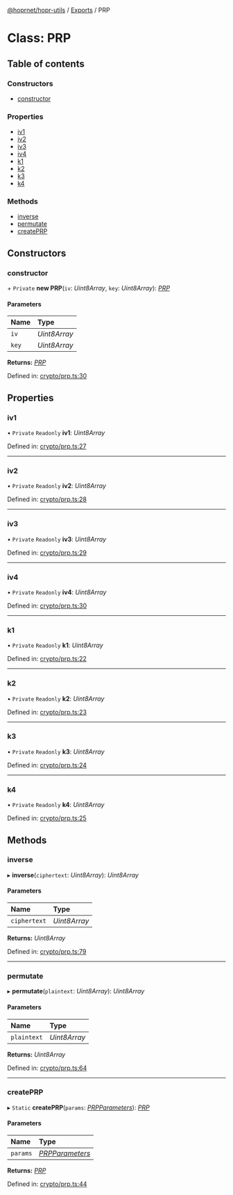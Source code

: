 [@hoprnet/hopr-utils](../README.md) / [Exports](../modules.md) / PRP

# Class: PRP

## Table of contents

### Constructors

- [constructor](prp.md#constructor)

### Properties

- [iv1](prp.md#iv1)
- [iv2](prp.md#iv2)
- [iv3](prp.md#iv3)
- [iv4](prp.md#iv4)
- [k1](prp.md#k1)
- [k2](prp.md#k2)
- [k3](prp.md#k3)
- [k4](prp.md#k4)

### Methods

- [inverse](prp.md#inverse)
- [permutate](prp.md#permutate)
- [createPRP](prp.md#createprp)

## Constructors

### constructor

\+ `Private` **new PRP**(`iv`: *Uint8Array*, `key`: *Uint8Array*): [*PRP*](prp.md)

#### Parameters

| Name | Type |
| :------ | :------ |
| `iv` | *Uint8Array* |
| `key` | *Uint8Array* |

**Returns:** [*PRP*](prp.md)

Defined in: [crypto/prp.ts:30](https://github.com/jlherren/hoprnet/blob/master/packages/utils/src/crypto/prp.ts#L30)

## Properties

### iv1

• `Private` `Readonly` **iv1**: *Uint8Array*

Defined in: [crypto/prp.ts:27](https://github.com/jlherren/hoprnet/blob/master/packages/utils/src/crypto/prp.ts#L27)

___

### iv2

• `Private` `Readonly` **iv2**: *Uint8Array*

Defined in: [crypto/prp.ts:28](https://github.com/jlherren/hoprnet/blob/master/packages/utils/src/crypto/prp.ts#L28)

___

### iv3

• `Private` `Readonly` **iv3**: *Uint8Array*

Defined in: [crypto/prp.ts:29](https://github.com/jlherren/hoprnet/blob/master/packages/utils/src/crypto/prp.ts#L29)

___

### iv4

• `Private` `Readonly` **iv4**: *Uint8Array*

Defined in: [crypto/prp.ts:30](https://github.com/jlherren/hoprnet/blob/master/packages/utils/src/crypto/prp.ts#L30)

___

### k1

• `Private` `Readonly` **k1**: *Uint8Array*

Defined in: [crypto/prp.ts:22](https://github.com/jlherren/hoprnet/blob/master/packages/utils/src/crypto/prp.ts#L22)

___

### k2

• `Private` `Readonly` **k2**: *Uint8Array*

Defined in: [crypto/prp.ts:23](https://github.com/jlherren/hoprnet/blob/master/packages/utils/src/crypto/prp.ts#L23)

___

### k3

• `Private` `Readonly` **k3**: *Uint8Array*

Defined in: [crypto/prp.ts:24](https://github.com/jlherren/hoprnet/blob/master/packages/utils/src/crypto/prp.ts#L24)

___

### k4

• `Private` `Readonly` **k4**: *Uint8Array*

Defined in: [crypto/prp.ts:25](https://github.com/jlherren/hoprnet/blob/master/packages/utils/src/crypto/prp.ts#L25)

## Methods

### inverse

▸ **inverse**(`ciphertext`: *Uint8Array*): *Uint8Array*

#### Parameters

| Name | Type |
| :------ | :------ |
| `ciphertext` | *Uint8Array* |

**Returns:** *Uint8Array*

Defined in: [crypto/prp.ts:79](https://github.com/jlherren/hoprnet/blob/master/packages/utils/src/crypto/prp.ts#L79)

___

### permutate

▸ **permutate**(`plaintext`: *Uint8Array*): *Uint8Array*

#### Parameters

| Name | Type |
| :------ | :------ |
| `plaintext` | *Uint8Array* |

**Returns:** *Uint8Array*

Defined in: [crypto/prp.ts:64](https://github.com/jlherren/hoprnet/blob/master/packages/utils/src/crypto/prp.ts#L64)

___

### createPRP

▸ `Static` **createPRP**(`params`: [*PRPParameters*](../modules.md#prpparameters)): [*PRP*](prp.md)

#### Parameters

| Name | Type |
| :------ | :------ |
| `params` | [*PRPParameters*](../modules.md#prpparameters) |

**Returns:** [*PRP*](prp.md)

Defined in: [crypto/prp.ts:44](https://github.com/jlherren/hoprnet/blob/master/packages/utils/src/crypto/prp.ts#L44)
